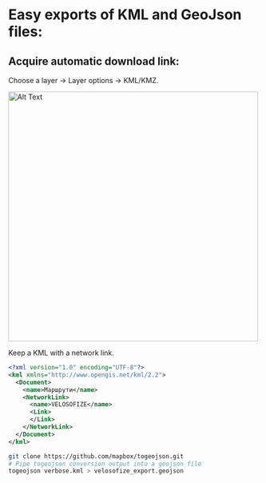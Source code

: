 # Easy exports of KML and GeoJson files:

## Acquire automatic download link:

Choose a layer -> Layer options -> KML/KMZ.

<img src="../attachments/network_link_kml.png" alt="Alt Text" width="500">

Keep a KML with a network link.

```xml
<?xml version="1.0" encoding="UTF-8"?>
<kml xmlns="http://www.opengis.net/kml/2.2">
  <Document>
    <name>Маршрути</name>
    <NetworkLink>
      <name>VELOSOFIZE</name>
      <Link>
      </Link>
    </NetworkLink>
  </Document>
</kml>
```

```bash
git clone https://github.com/mapbox/togeojson.git
# Pipe togeojson conversion output into a geojson file
togeojson verbose.kml > velosofize_export.geojson
```
